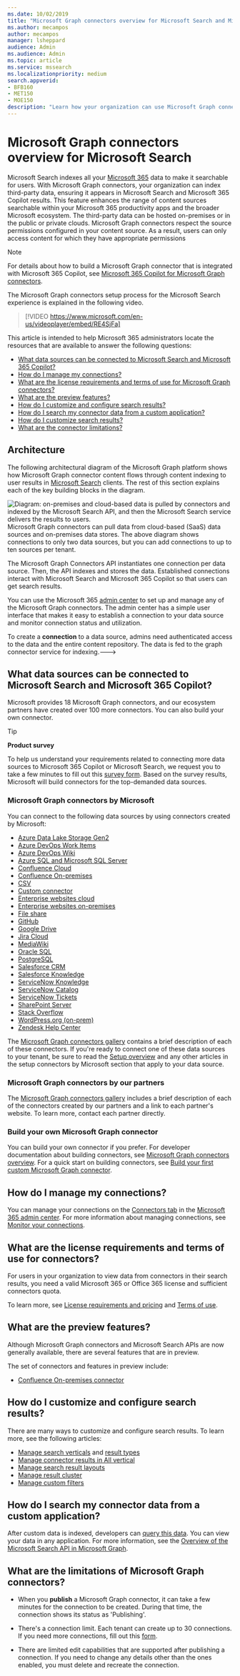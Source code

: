 ```yaml
---
ms.date: 10/02/2019
title: "Microsoft Graph connectors overview for Microsoft Search and Microsoft 365 Copilot"
ms.author: mecampos
author: mecampos
manager: lsheppard
audience: Admin
ms.audience: Admin
ms.topic: article
ms.service: mssearch
ms.localizationpriority: medium
search.appverid:
- BFB160
- MET150
- MOE150
description: "Learn how your organization can use Microsoft Graph connectors to index third-party data so that it appears in Microsoft Search and Microsoft 365 Copilot results."
---
```


# Microsoft Graph connectors overview for Microsoft Search

Microsoft Search indexes all your [Microsoft 365](https://www.microsoft.com/microsoft-365) data to make it searchable for users. With Microsoft Graph connectors, your organization can index third-party data, ensuring it appears in Microsoft Search and Microsoft 365 Copilot results. This feature enhances the range of content sources searchable within your Microsoft 365 productivity apps and the broader Microsoft ecosystem. The third-party data can be hosted on-premises or in the public or private clouds. Microsoft Graph connectors respect the source permissions configured in your content source. As a result, users can only access content for which they have appropriate permissions

> [!NOTE]
> For details about how to build a Microsoft Graph connector that is integrated with Microsoft 365 Copilot, see [Microsoft 365 Copilot for Microsoft Graph connectors](/microsoft-365-copilot/extensibility/overview-graph-connector).

The Microsoft Graph connectors setup process for the Microsoft Search experience is explained in the following video.

> [!VIDEO https://www.microsoft.com/en-us/videoplayer/embed/RE4SjFa]

<!---link Microsoft Graph reference in line 19 when we have access to relevant documentation--->

This article is intended to help Microsoft 365 administrators locate the resources that are available to answer the following questions:

* [What data sources can be connected to Microsoft Search and Microsoft 365 Copilot?](#what-data-sources-can-be-connected-to-microsoft-search-and-microsoft-365-copilot)
* [How do I manage my connections?](#how-do-i-manage-my-connections)
* [What are the license requirements and terms of use for Microsoft Graph connectors?](#what-are-the-license-requirements-and-terms-of-use-for-connectors)
* [What are the preview features?](#what-are-the-preview-features)
* [How do I customize and configure search results?](#how-do-i-customize-and-configure-search-results)
* [How do I search my connector data from a custom application?](#how-do-i-search-my-connector-data-from-a-custom-application)
* [How do I customize search results?](#how-do-i-customize-and-configure-search-results)
* [What are the connector limitations?](#what-are-the-limitations-of-microsoft-graph-connectors)

## Architecture

The following architectural diagram of the Microsoft Graph platform shows how Microsoft Graph connector content flows through content indexing to user results in [Microsoft Search](./overview-microsoft-search.md) clients. The rest of this section explains each of the key building blocks in the diagram.

![Diagram: on-premises and cloud-based data is pulled by connectors and indexed by the Microsoft Search API, and then the Microsoft Search service delivers the results to users.](media/connectors-overview/highlevel-connectors.png)
Microsoft Graph connectors can pull data from cloud-based (SaaS) data sources and on-premises data stores. The above diagram shows connections to only two data sources, but you can add connections to up to ten sources per tenant.

The Microsoft Graph Connectors API instantiates one connection per data source. Then, the API indexes and stores the data. Established connections interact with Microsoft Search and Microsoft 365 Copilot so that users can get search results.

You can use the Microsoft 365 [admin center](https://admin.microsoft.com) to set up and manage any of the Microsoft Graph connectors. The admin center has a simple user interface that makes it easy to establish a connection to your data source and monitor connection status and utilization.

To create a **connection** to a data source, admins need authenticated access to the data and the entire content repository. The data is fed to the graph connector service for indexing.--->

## What data sources can be connected to Microsoft Search and Microsoft 365 Copilot?

Microsoft provides 18 Microsoft Graph connectors, and our ecosystem partners have created over 100 more connectors. You can also build your own connector.

> [!TIP]
> **Product survey**
>
> To help us understand your requirements related to connecting more data sources to Microsoft 365 Copilot or Microsoft Search, we request you to take a few minutes to fill out this [survey form](https://forms.office.com/r/0Hh4GJNsJe). Based on the survey results, Microsoft will build connectors for the top-demanded data sources.


### Microsoft Graph connectors by Microsoft

You can connect to the following data sources by using connectors created by Microsoft:

* [Azure Data Lake Storage Gen2](azure-data-lake-connector.md)
* [Azure DevOps Work Items](azure-devops-connector.md)
* [Azure DevOps Wiki](azure-devops-wiki-connector.md)
* [Azure SQL and Microsoft SQL Server](MSSQL-connector.md)
* [Confluence Cloud](confluence-cloud-connector.md)
* [Confluence On-premises](confluence-onpremises-connector.md)
* [CSV](csv-connector.md)
* [Custom connector](/graph/custom-connector-sdk-sample-overview)
* [Enterprise websites cloud](enterprise-web-connector.md)
* [Enterprise websites on-premises](enterprise-web-connector-onprem.md)
* [File share](fileshare-connector.md)
* [GitHub](github-connector.md)
* [Google Drive](google-drive-connector.md)
* [Jira Cloud](jira-connector.md)
* [MediaWiki](mediawiki-connector.md)
* [Oracle SQL](OracleSQL-connector.md)
* [PostgreSQL](postgresql-connector.md)
* [Salesforce CRM](salesforce-connector.md)
* [Salesforce Knowledge](salesforce-knowledge-connector.md)
* [ServiceNow Knowledge](servicenow-knowledge-connector.md)
* [ServiceNow Catalog](servicenow-catalog-connector.md)
* [ServiceNow Tickets](servicenow-tickets-connector.md)
* [SharePoint Server](sharepoint-server-connector.md)
* [Stack Overflow](stack-overflow-connector.md)
* [WordPress.org (on-prem)](wordpress-onprem-connector.md)
* [Zendesk Help Center](zendesk-help-center-connector.md)

The [Microsoft Graph connectors gallery](https://www.microsoft.com/microsoft-search/connectors) contains a brief description of each of these connectors. If you're ready to connect one of these data sources to your tenant, be sure to read the [Setup overview](configure-connector.md) and any other articles in the setup connectors by Microsoft section that apply to your data source.

### Microsoft Graph connectors by our partners

The [Microsoft Graph connectors gallery](https://www.microsoft.com/microsoft-search/connectors) includes a brief description of each of the connectors created by our partners and a link to each partner's website. To learn more, contact each partner directly.

### Build your own Microsoft Graph connector

You can build your own connector if you prefer. For developer documentation about building connectors, see [Microsoft Graph connectors overview](/graph/connecting-external-content-connectors-overview). For a quick start on building connectors, see [Build your first custom Microsoft Graph connector](/graph/connecting-external-content-build-quickstart).

## How do I manage my connections?

You can manage your connections on the [Connectors tab](https://admin.microsoft.com/Adminportal/Home#/MicrosoftSearch/Connectors) in the [Microsoft 365 admin center](https://admin.microsoft.com/). For more information about managing connections, see [Monitor your connections](manage-connector.md).

## What are the license requirements and terms of use for connectors?

For users in your organization to view data from connectors in their search results, you need a valid Microsoft 365 or Office 365 license and sufficient connectors quota.

To learn more, see [License requirements and pricing](licensing.md) and [Terms of use](terms-of-use.md).

## What are the preview features?

Although Microsoft Graph connectors and Microsoft Search APIs are now generally available, there are several features that are in preview.

The set of connectors and features in preview include:

* [Confluence On-premises connector](confluence-onpremises-connector.md)

## How do I customize and configure search results?

There are many ways to customize and configure search results. To learn more, see the following articles:

* [Manage search verticals](manage-verticals.md) and [result types](manage-result-types.md)
* [Manage connector results in All vertical](connectors-in-all-vertical.md)
* [Manage search result layouts](customize-results-layout.md)
* [Manage result cluster](result-cluster.md)
* [Manage custom filters](custom-filters.md)

## How do I search my connector data from a custom application?

After custom data is indexed, developers can [query this data](/graph/search-concept-custom-types). You can view your data in any application. For more information, see the [Overview of the Microsoft Search API in Microsoft Graph](/graph/search-concept-overview).

## What are the limitations of Microsoft Graph connectors?

* When you **publish** a Microsoft Graph connector, it can take a few minutes for the connection to be created. During that time, the connection shows its status as 'Publishing'.

* There's a connection limit. Each tenant can create up to 30 connections. If you need more connections, fill out this [form](https://aka.ms/GraphConnectorsHigherCapacity).

* There are limited edit capabilities that are supported after publishing a connection. If you need to change any details other than the ones enabled, you must delete and recreate the connection.

